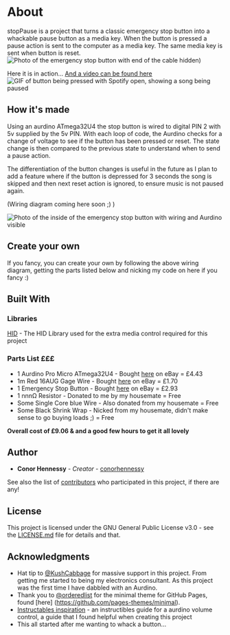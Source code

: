 # About

stopPause is a project that turns a classic emergency stop button into a whackable pause button as a media key.
When the button is pressed a pause action is sent to the computer as a media key. The same media key is sent when button is reset.
![Photo of the emergency stop button with end of the cable hidden)](https://raw.githubusercontent.com/conorhennessy/stopPause/master/docs/StopPause_Photo1.jpg)

Here it is in action...  [And a video can be found here](https://photos.app.goo.gl/1bEmfZ5BV29aJBT9A)
![GIF of button being pressed with Spotify open, showing a song being paused](https://raw.githubusercontent.com/conorhennessy/stopPause/master/docs/StopPause.gif)


## How it's made

Using an aurdino ATmega32U4 the stop button is wired to digital PIN 2 with 5v supplied by the 5v PIN. With each loop of code, the Aurdino checks for a change of voltage to see if the button has been pressed or reset. The state change is then compared to the previous state to understand when to send a pause action.

The differentiation of the button changes is useful in the future as I plan to add a feature where if the button is depressed for 3 seconds the song is skipped and then next reset action is ignored, to ensure music is not paused again.

(Wiring diagram coming here soon ;) )

![Photo of the inside of the emergency stop button with wiring and Aurdino visible](https://raw.githubusercontent.com/conorhennessy/stopPause/master/docs/StopPause_Photo2.jpg)


## Create your own

If you fancy, you can create your own by following the above wiring diagram, getting the parts listed below and nicking my code on here if you fancy :)

## Built With
### Libraries

[HID](https://github.com/NicoHood/HID) - The HID Library used for the extra media control required for this project

### Parts List  £££

* 1 Aurdino Pro Micro ATmega32U4 - Bought [here](http://www.ebay.co.uk/itm/Pro-Micro-ATmega32U4-5V-16MHz-Replace-ATmega328-Arduino-Pro-Mini-PB/283126109094) on eBay = £4.43
* 1m Red 16AUG Gage Wire - Bought [here](https://www.ebay.co.uk/itm/Flexible-Silicone-Wire-Cable-8-10-12-14-16-18-20-22-24-28-30-AWG-Various-Colours/331718921763) on eBay = £1.70
* 1 Emergency Stop Button - Bought [here](https://www.ebay.co.uk/itm/Red-Sign-Mushroom-Emergency-Stop-Push-Button-Switch-Station-1-NC-Normally-C-KL-/223153590995) on eBay = £2.93
* 1 nnnΩ Resistor - Donated to me by my housemate = Free
* Some Single Core blue Wire - Also donated from my housemate = Free
* Some Black Shrink Wrap - Nicked from my housemate, didn't make sense to go buying loads ;) = Free

__Overall cost of £9.06 & and a good few hours to get it all lovely__

## Author

* **Conor Hennessy** - *Creator* - [conorhennessy](https://github.com/conorhennessy)

See also the list of [contributors](https://github.com/your/project/contributors) who participated in this project, if there are any!

## License

This project is licensed under the GNU General Public License v3.0 - see the [LICENSE.md](LICENSE.md) file for details and that.

## Acknowledgments

* Hat tip to [@KushCabbage](https://github.com/Kushcabbage) for massive support in this project.  From getting me started to being my electronics consultant. As this project was the first time I have dabbled with an Aurdino.
* Thank you to [@orderedlist](https://github.com/orderedlist) for the minimal theme for GitHub Pages, found [here] (https://github.com/pages-themes/minimal).
* [Instructables inspiration](https://www.instructables.com/id/USB-Volume-Control-and-Caps-Lock-LED-Simple-Cheap-/) - an instructibles guide for a aurdino volume control, a guide that I found helpful when creating this project
* This all started after me wanting to whack a button...

